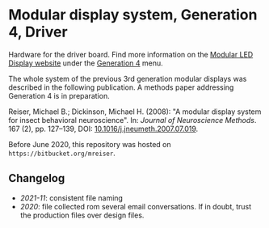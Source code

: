 # Modular display system, Generation 4, Driver

Hardware for the driver board. Find more information on the [Modular LED Display website](https://reiserlab.github.io/Modular-LED-Display/) under the [Generation 4](https://reiserlab.github.io/Modular-LED-Display/G4) menu.

The whole system of the previous 3rd generation modular displays was described in the following publication. A methods paper addressing Generation 4 is in preparation.

Reiser, Michael B.; Dickinson, Michael H. (2008): "A modular display system for insect behavioral neuroscience". In: *Journal of Neuroscience Methods*. 167 (2), pp.&nbsp;127–139, DOI: [10.1016/j.jneumeth.2007.07.019](https://doi.org/10.1016/j.jneumeth.2007.07.019).

Before June 2020, this repository was hosted on `https://bitbucket.org/mreiser`.

## Changelog

- _2021-11_: consistent file naming
- _2020_: file collected rom several email conversations. If in doubt, trust the production files over design files.
